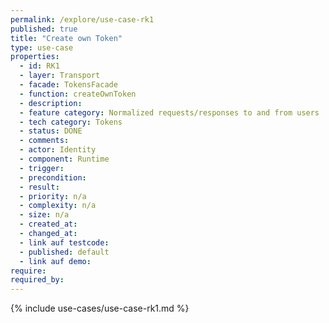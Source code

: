 ```yaml
---
permalink: /explore/use-case-rk1
published: true
title: "Create own Token"
type: use-case
properties:
  - id: RK1
  - layer: Transport
  - facade: TokensFacade
  - function: createOwnToken
  - description:
  - feature category: Normalized requests/responses to and from users
  - tech category: Tokens
  - status: DONE
  - comments:
  - actor: Identity
  - component: Runtime
  - trigger:
  - precondition:
  - result:
  - priority: n/a
  - complexity: n/a
  - size: n/a
  - created_at:
  - changed_at:
  - link auf testcode:
  - published: default
  - link auf demo:
require:
required_by:
---
```


{% include use-cases/use-case-rk1.md %}
